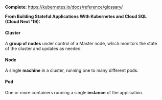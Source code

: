 **Complete:** https://kubernetes.io/docs/reference/glossary/

**From Building Stateful Applications With Kubernetes and Cloud SQL (Cloud Next '19):**
#### Cluster
A **group of nodes** under control of a Master node, which monitors the state of the cluster and updates as needed.

#### Node
A single **machine** in a cluster, running one to many different pods.

#### Pod
One or more containers running a single **instance** of the application.

